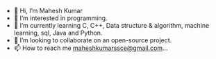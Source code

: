 - 👋 Hi, I’m Mahesh Kumar 
- 👀 I’m interested in programming.
- 🌱 I’m currently learning C, C++, Data structure & algorithm, machine learning, sql, Java and Python.
- 💞️ I’m looking to collaborate on an open-source project. 
- 📫 How to reach me maheshkumarssce@gmail.com...

<!---
Maheshkumarcseb/Maheshkumarcseb is a ✨ special ✨ repository because its `README.md` (this file) appears on your GitHub profile.
You can click the Preview link to take a look at your changes.
--->
